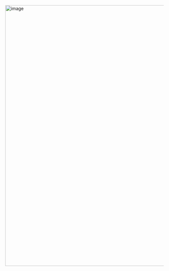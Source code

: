 <img width="1540" height="830" alt="image" src="https://github.com/user-attachments/assets/c62924a3-cb7c-4b32-8b9f-282d44d2c788" />

